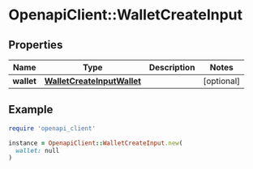 # OpenapiClient::WalletCreateInput

## Properties

| Name | Type | Description | Notes |
| ---- | ---- | ----------- | ----- |
| **wallet** | [**WalletCreateInputWallet**](WalletCreateInputWallet.md) |  | [optional] |

## Example

```ruby
require 'openapi_client'

instance = OpenapiClient::WalletCreateInput.new(
  wallet: null
)
```

